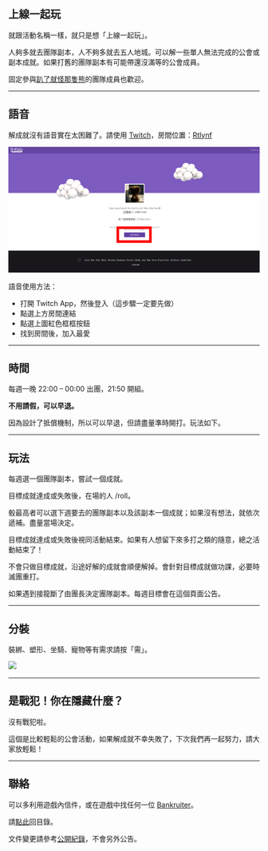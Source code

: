 ## 上線一起玩

就跟活動名稱一樣，就只是想「上線一起玩」。

人夠多就去團隊副本，人不夠多就去五人地城。可以解一些單人無法完成的公會或副本成就。如果打舊的團隊副本有可能帶還沒滿等的公會成員。

固定參與[趴了就怪那隻熊](https://dalechou.github.io/wow/raid.html)的團隊成員也歡迎。

---

## 語音

解成就沒有語音實在太困難了。請使用 [Twitch](https://app.twitch.tv/download)，房間位置：[RtIynf](https://invite.twitch.tv/RtIynf)

![](twitch.png)

語音使用方法：
- 打開 Twitch App，然後登入（這步驟一定要先做）
- 點選上方房間連結
- 點選上圖紅色框框按鈕
- 找到房間後，加入最愛

---

## 時間

每週一晚 22:00 – 00:00 出團，21:50 開組。

**不用請假，可以早退。**

因為設計了抵償機制，所以可以早退，但請盡量準時開打。玩法如下。

---

## 玩法

每週選一個團隊副本，嘗試一個成就。

目標成就達成或失敗後，在場的人 /roll。

骰最高者可以選下週要去的團隊副本以及該副本一個成就；如果沒有想法，就依次遞補。盡量當場決定。

目標成就達成或失敗後視同活動結束。如果有人想留下來多打之類的隨意，總之活動結束了！

不會只做目標成就，沿途好解的成就會順便解掉。會針對目標成就做功課，必要時滅團重打。

如果遇到接龍斷了由團長決定團隊副本。每週目標會在這個頁面公告。

---

## 分裝

裝綁、塑形、坐騎、寵物等有需求請按「需」。

![](https://dalechou.github.com/wow/need.png)

---

## 是戰犯！你在隱藏什麼？

沒有戰犯啦。

這個是比較輕鬆的公會活動，如果解成就不幸失敗了，下次我們再一起努力，請大家放輕鬆！

---

## 聯絡

可以多利用遊戲內信件，或在遊戲中找任何一位 [Bankruiter](https://dalechou.github.io/wow/ranks.html)。

請[點此](https://dalechou.github.io/wow/)回目錄。

文件變更請參考[公開紀錄](https://github.com/dalechou/wow/commits/master/mon.md)，不會另外公告。
